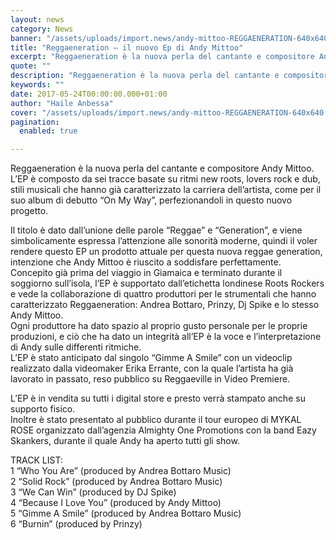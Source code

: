 ```yaml
---
layout: news
category: News
banner: "/assets/uploads/import.news/andy-mittoo-REGGAENERATION-640x640.jpg"
title: "Reggaeneration – il nuovo Ep di Andy Mittoo"
excerpt: "Reggaeneration è la nuova perla del cantante e compositore Andy Mittoo. L’EP è composto da sei tracce basate su ritmi new roots, lovers rock e dub, stili musicali che hanno già caratterizzato la carriera dell’artista, come per il suo album di debutto “On My Way”, perfezionandoli in questo nuovo progetto. Il titolo è dato dall’unione [&hellip"
quote: ""
description: "Reggaeneration è la nuova perla del cantante e compositore Andy Mittoo. L’EP è composto da sei tracce basate su ritmi new roots, lovers rock e dub, stili musicali che hanno già caratterizzato la carriera dell’artista, come per il suo album di debutto “On My Way”, perfezionandoli in questo nuovo progetto. Il titolo è dato dall’unione [&hellip"
keywords: ""
date: 2017-05-24T00:00:00.000+01:00
author: "Haile Anbessa"
cover: "/assets/uploads/import.news/andy-mittoo-REGGAENERATION-640x640.jpg"
pagination:
  enabled: true

---
```


  
Reggaeneration è la nuova perla del cantante e compositore Andy Mittoo. L’EP è composto da sei tracce basate su ritmi new roots, lovers rock e dub, stili musicali che hanno già caratterizzato la carriera dell’artista, come per il suo album di debutto “On My Way”, perfezionandoli in questo nuovo progetto.

Il titolo è dato dall’unione delle parole “Reggae” e “Generation”, e viene simbolicamente espressa l’attenzione alle sonorità moderne, quindi il voler rendere questo EP un prodotto attuale per questa nuova reggae generation, intenzione che Andy Mittoo è riuscito a soddisfare perfettamente.  
Concepito già prima del viaggio in Giamaica e terminato durante il soggiorno sull’isola, l’EP è supportato dall’etichetta londinese Roots Rockers e vede la collaborazione di quattro produttori per le strumentali che hanno caratterizzato Reggaeneration: Andrea Bottaro, Prinzy, Dj Spike e lo stesso Andy Mittoo.  
Ogni produttore ha dato spazio al proprio gusto personale per le proprie produzioni, e ciò che ha dato un integrità all’EP è la voce e l’interpretazione di Andy sulle differenti ritmiche.  
L’EP è stato anticipato dal singolo “Gimme A Smile” con un videoclip realizzato dalla videomaker Erika Errante, con la quale l’artista ha già lavorato in passato, reso pubblico su Reggaeville in Video Premiere.

L’EP è in vendita su tutti i digital store e presto verrà stampato anche su supporto fisico.  
Inoltre è stato presentato al pubblico durante il tour europeo di MYKAL ROSE organizzato dall’agenzia Almighty One Promotions con la band Eazy Skankers, durante il quale Andy ha aperto tutti gli show.

TRACK LIST:  
1 “Who You Are” (produced by Andrea Bottaro Music)  
2 “Solid Rock” (produced by Andrea Bottaro Music)  
3 “We Can Win” (produced by DJ Spike)  
4 “Because I Love You” (produced by Andy Mittoo)  
5 “Gimme A Smile” (produced by Andrea Bottaro Music)  
6 “Burnin” (produced by Prinzy)